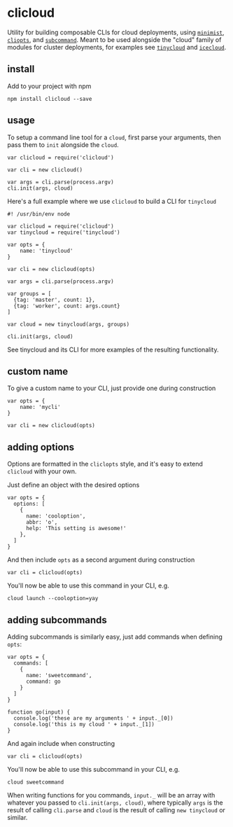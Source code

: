 # clicloud

Utility for building composable CLIs for cloud deployments, using [`minimist`](https://github.com/substack/minimist), [`cliopts`](https://github.com/finnp/cliclopts), and [`subcommand`](https://github.com/maxogden/subcommand). Meant to be used alongside the "cloud" family of modules for cluster deployments, for examples see [`tinycloud`](https://github.com/freeman-lab/tinycloud) and [`icecloud`](https://github.com/freeman-lab/icecloud).

## install

Add to your project with npm

```
npm install clicloud --save
```

## usage

To setup a command line tool for a `cloud`, first parse your arguments, then pass them to `init` alongside the `cloud`.

```
var clicloud = require('clicloud')

var cli = new clicloud()

var args = cli.parse(process.argv)
cli.init(args, cloud)
```

Here's a full example where we use `clicloud` to build a CLI for `tinycloud`

```
#! /usr/bin/env node

var clicloud = require('clicloud')
var tinycloud = require('tinycloud')

var opts = {
	name: 'tinycloud'
}

var cli = new clicloud(opts)

var args = cli.parse(process.argv)

var groups = [
  {tag: 'master', count: 1},
  {tag: 'worker', count: args.count}
]

var cloud = new tinycloud(args, groups)

cli.init(args, cloud)
```

See tinycloud and its CLI for more examples of the resulting functionality.

## custom name

To give a custom name to your CLI, just provide one during construction

```
var opts = {
	name: 'mycli'
}

var cli = new clicloud(opts)
```

## adding options

Options are formatted in the `cliclopts` style, and it's easy to extend `clicloud` with your own.

Just define an object with the desired options

```
var opts = {
  options: [
    {
      name: 'cooloption',
      abbr: 'o',
      help: 'This setting is awesome!'
    },
  ]
}
```

And then include `opts` as a second argument during construction

```
var cli = clicloud(opts)
```

You'll now be able to use this command in your CLI, e.g.

```
cloud launch --cooloption=yay
```

## adding subcommands

Adding subcommands is similarly easy, just add commands when defining `opts`:

```
var opts = {
  commands: [
    {
      name: 'sweetcommand',
      command: go
    }
  ]
}

function go(input) {
  console.log('these are my arguments ' + input._[0])
  console.log('this is my cloud ' + input._[1])
}
```

And again include when constructing

```
var cli = clicloud(opts)
```

You'll now be able to use this subcommand in your CLI, e.g.

```
cloud sweetcommand
```

When writing functions for you commands, `input._` will be an array with whatever you passed to `cli.init(args, cloud)`, where typically `args`  is the result of calling `cli.parse` and `cloud` is the result of calling `new tinycloud` or similar.